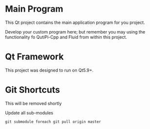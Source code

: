 # Main Program

This Qt project contains the main application program for you project.

Develop your custom program here; but remember you may using the functionality fo QutiPi-Cpp and Fluid from within this project.


# Qt Framework

This project was designed to run on Qt5.9+.


# Git Shortcuts

This will be removed shortly

Update all sub-modules
```shell
git submodule foreach git pull origin master
```

